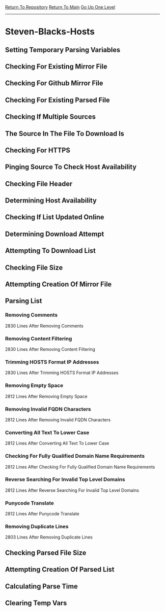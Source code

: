 [Return To Repository](https://github.com/bast69/piholeparser/)
[Return To Main](https://github.com/bast69/piholeparser/blob/master/RecentRunLogs/Mainlog.md)
[Go Up One Level](https://github.com/bast69/piholeparser/blob/master/RecentRunLogs/TopLevelScripts/30-Processing-External-Blacklists.md)
____________________________________
# Steven-Blacks-Hosts
## Setting Temporary Parsing Variables
## Checking For Existing Mirror File
## Checking For Github Mirror File
## Checking For Existing Parsed File
## Checking If Multiple Sources
## The Source In The File To Download Is
## Checking For HTTPS
## Pinging Source To Check Host Availability
## Checking File Header
## Determining Host Availability
## Checking If List Updated Online
## Determining Download Attempt
## Attempting To Download List
## Checking File Size
## Attempting Creation Of Mirror File
## Parsing List
### Removing Comments
2830 Lines After Removing Comments
### Removing Content Filtering
2830 Lines After Removing Content Filtering
### Trimming HOSTS Format IP Addresses
2830 Lines After Trimming HOSTS Format IP Addresses
### Removing Empty Space
2812 Lines After Removing Empty Space
### Removing Invalid FQDN Characters
2812 Lines After Removing Invalid FQDN Characters
### Converting All Text To Lower Case
2812 Lines After Converting All Text To Lower Case
### Checking For Fully Qualified Domain Name Requirements
2812 Lines After Checking For Fully Qualified Domain Name Requirements
### Reverse Searching For Invalid Top Level Domains
2812 Lines After Reverse Searching For Invalid Top Level Domains
### Punycode Translate
2812 Lines After Punycode Translate
### Removing Duplicate Lines
2803 Lines After Removing Duplicate Lines
## Checking Parsed File Size
## Attempting Creation Of Parsed List
## Calculating Parse Time
## Clearing Temp Vars
